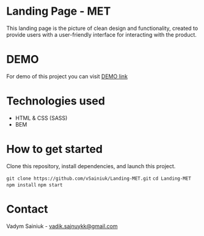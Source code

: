 # Landing Page - MET

This landing page is the picture of clean design and functionality, created to provide users with a user-friendly interface for interacting with the product.

# DEMO

For demo of this project you can visit [DEMO link](https://vsainiuk.github.io/Landing-MET/)

# Technologies used

- HTML & CSS (SASS)
- BEM

# How to get started

Clone this repository, install dependencies, and launch this project.

`git clone https://github.com/vSainiuk/Landing-MET.git`
`cd Landing-MET`
`npm install`
`npm start`

# Contact

Vadym Sainiuk - vadik.sajnuykk@gmail.com
